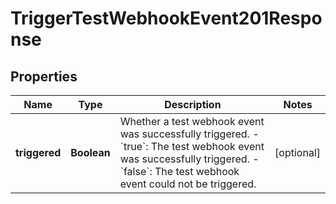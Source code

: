 

# TriggerTestWebhookEvent201Response


## Properties

| Name | Type | Description | Notes |
|------------ | ------------- | ------------- | -------------|
|**triggered** | **Boolean** | Whether a test webhook event was successfully triggered. - &#x60;true&#x60;: The test webhook event was successfully triggered. - &#x60;false&#x60;: The test webhook event could not be triggered.  |  [optional] |



